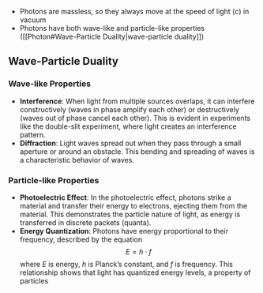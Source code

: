 - Photons are massless, so they always move at the speed of light ($c$) in vacuum
- Photons have both wave-like and particle-like properties ([[Photon#Wave-Particle Duality|wave-particle duality]])
## Wave-Particle Duality
### Wave-like Properties
- **Interference**: When light from multiple sources overlaps, it can interfere constructively (waves in phase amplify each other) or destructively (waves out of phase cancel each other). This is evident in experiments like the double-slit experiment, where light creates an interference pattern.
- **Diffraction**: Light waves spread out when they pass through a small aperture or around an obstacle. This bending and spreading of waves is a characteristic behavior of waves.
### Particle-like Properties
- **Photoelectric Effect**: In the photoelectric effect, photons strike a material and transfer their energy to electrons, ejecting them from the material. This demonstrates the particle nature of light, as energy is transferred in discrete packets (quanta).
- **Energy Quantization**: Photons have energy proportional to their frequency, described by the equation $$E = h \cdot f$$where $E$ is energy, $h$ is Planck’s constant, and $f$ is frequency. This relationship shows that light has quantized energy levels, a property of particles